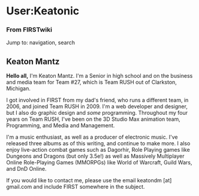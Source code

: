 

# User:Keatonic

### From FIRSTwiki

Jump to: navigation, search


## Keaton Mantz

**Hello all,** I'm Keaton Mantz. I'm a Senior in high school and on the business and media team for Team #27, which is Team RUSH out of Clarkston, Michigan. 

I got involved in FIRST from my dad's friend, who runs a different team, in
2006, and joined Team RUSH in 2009. I'm a web developer and designer, but I
also do graphic design and _some_ programming. Throughout my four years on
Team RUSH, I've been on the 3D Studio Max animation team, Programming, and
Media and Management.

I'm a music enthusiast, as well as a producer of electronic music. I've
released three albums as of this writing, and continue to make more. I also
enjoy live-action combat games such as Dagorhir, Role Playing games like
Dungeons and Dragons (but only 3.5e!) as well as Massively Multiplayer Online
Role-Playing Games (MMORPGs) like World of Warcraft, Guild Wars, and DnD
Online.

If you would like to contact me, please use the email keatondm [at] gmail.com
and include FIRST somewhere in the subject.

